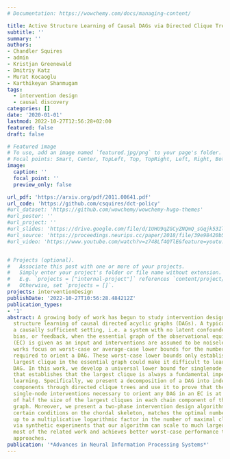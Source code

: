 ```yaml
---
# Documentation: https://wowchemy.com/docs/managing-content/

title: Active Structure Learning of Causal DAGs via Directed Clique Trees
subtitle: ''
summary: ''
authors:
- Chandler Squires
- admin
- Kristjan Greenewald
- Dmitriy Katz
- Murat Kocaoglu
- Karthikeyan Shanmugam
tags: 
  - intervention design
  - causal discovery
categories: []
date: '2020-01-01'
lastmod: 2022-10-27T12:56:28+02:00
featured: false
draft: false

# Featured image
# To use, add an image named `featured.jpg/png` to your page's folder.
# Focal points: Smart, Center, TopLeft, Top, TopRight, Left, Right, BottomLeft, Bottom, BottomRight.
image:
  caption: ''
  focal_point: ''
  preview_only: false

url_pdf: 'https://arxiv.org/pdf/2011.00641.pdf'
url_code: 'https://github.com/csquires/dct-policy'
#url_dataset: 'https://github.com/wowchemy/wowchemy-hugo-themes'
#url_poster: ''
#url_project: ''
#url_slides: 'https://drive.google.com/file/d/1UHU9qZGCyZNQmQ_sGqjk53Il9w9PhZNx/view'
#url_source: 'https://proceedings.neurips.cc/paper/2018/file/39e98420b5e98bfbdc8a619bef7b8f61-Paper.pdf'
#url_video: 'https://www.youtube.com/watch?v=z748Lf4QTlE&feature=youtu.be'


# Projects (optional).
#   Associate this post with one or more of your projects.
#   Simply enter your project's folder or file name without extension.
#   E.g. `projects = ["internal-project"]` references `content/project/deep-learning/index.md`.
#   Otherwise, set `projects = []`.
projects: interventionDesign
publishDate: '2022-10-27T10:56:28.484212Z'
publication_types:
- '1'
abstract: A growing body of work has begun to study intervention design for efficient
  structure learning of causal directed acyclic graphs (DAGs). A typical setting is
  a causally sufficient setting, i.e. a system with no latent confounders, selection
  bias, or feedback, when the essential graph of the observational equivalence class
  (EC) is given as an input and interventions are assumed to be noiseless. Most existing
  works focus on worst-case or average-case lower bounds for the number of interventions
  required to orient a DAG. These worst-case lower bounds only establish that the
  largest clique in the essential graph could make it difficult to learn the true
  DAG. In this work, we develop a universal lower bound for singlenode interventions
  that establishes that the largest clique is always a fundamental impediment to structure
  learning. Specifically, we present a decomposition of a DAG into independently orientable
  components through directed clique trees and use it to prove that the number of
  single-node interventions necessary to orient any DAG in an EC is at least the sum
  of half the size of the largest cliques in each chain component of the essential
  graph. Moreover, we present a two-phase intervention design algorithm that, under
  certain conditions on the chordal skeleton, matches the optimal number of interventions
  up to a multiplicative logarithmic factor in the number of maximal cliques. We show
  via synthetic experiments that our algorithm can scale to much larger graphs than
  most of the related work and achieves better worst-case performance than other scalable
  approaches.
publication: '*Advances in Neural Information Processing Systems*'
---
```

